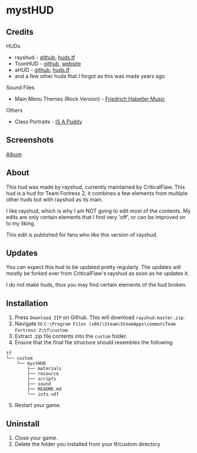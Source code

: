# mystHUD

Credits
--------
HUDs
- rayshud - [github](http://huds.tf/forum/showthread.php?tid=377), [huds.tf](https://github.com/raysfire/rayshud)
- ToonHUD - [github](http://huds.tf/forum/showthread.php?tid=234), [website](http://toonhud.com/)
- aHUD - [github](http://huds.tf/forum/showthread.php?tid=191), [huds.tf](https://github.com/n0kk/ahud)
- and a few other huds that I forgot as this was made years ago

Sound Files
- Main Menu Themes (Rock Version) - [Friedrich Habetler Music
](https://www.youtube.com/channel/UCxNHoPzGagd7YxvWavZj8Ag)

Others
- Class Portraits - [IS A Puddy](https://gamebanana.com/guis/30962)

Screenshots
--------
[Album](https://imgur.com/a/eX0ed)

About
--------
This hud was made by rayshud, currently maintained by CriticalFlaw. This hud is a hud for Team Fortress 2, it combines a few elements from multiple other huds but with rayshud as its main.

I like rayshud, which is why I am NOT going to edit most of the contents. My edits are only certain elements that I find very 'off', or can be improved on to my liking.

This edit is published for fans who like this version of rayshud.

Updates
--------
You can expect this hud to be updated pretty regularly. The updates will mostly be forked over from CriticalFlaw's rayshud as soon as he updates it.

I do not make huds, thus you may find certain elements of the hud broken.

Installation
--------
1. Press `Download ZIP` on Github. This will download `rayshud-master.zip`.
2. Navigate to `C:\Program Files (x86)\Steam\SteamApps\common\Team Fortress 2\tf\custom`.
3. Extract .zip file contents into the `custom` folder.
4. Ensure that the final file structure should resembles the following
```
tf
└── custom
    └── mystHUD
        ├── materials
        ├── resource
        ├── scripts
        ├── sound
        ├── README.md
        └── info.vdf
```
5. Restart your game.

Uninstall
--------
1. Close your game.
2. Delete the folder you installed from your tf/custom directory
